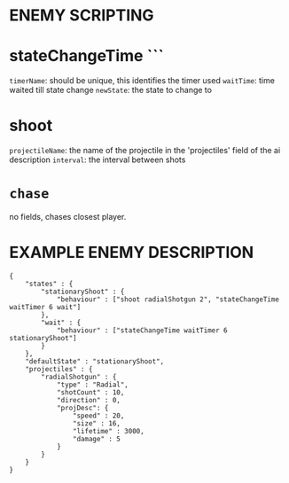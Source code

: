 # ENEMY SCRIPTING
# stateChangeTime <timerName> <waitTime> <newState>```

`timerName`: should be unique, this identifies the timer used
`waitTime`: time waited till state change
`newState`: the state to change to


# shoot <projectileName> <interval>

`projectileName`: the name of the projectile in the 'projectiles' field of the ai description
`interval`: the interval between shots

# ```chase```

no fields, chases closest player.

# EXAMPLE ENEMY DESCRIPTION
```
{
    "states" : {
        "stationaryShoot" : {
            "behaviour" : ["shoot radialShotgun 2", "stateChangeTime waitTimer 6 wait"]
        },
        "wait" : {
            "behaviour" : ["stateChangeTime waitTimer 6 stationaryShoot"]
        }
    },
    "defaultState" : "stationaryShoot",
    "projectiles" : {
        "radialShotgun" : {
            "type" : "Radial",
            "shotCount" : 10,
            "direction" : 0,
            "projDesc": {
                "speed" : 20, 
                "size" : 16,
                "lifetime" : 3000,
                "damage" : 5
            }
        }
    }
}
```
